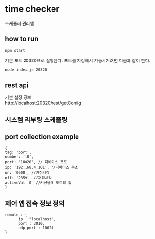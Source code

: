 # time checker

스케쥴러 관리앱 


## how to run

```bash
npm start
```

기본 포트 20320으로 실행된다. 포트를 지정해서 가동시켜려면 다음과 같이 한다.  

```bash
node index.js 20320
```


## rest api

기본 설정 정보   
http://localhost:20320/rest/getConfig  



## 시스템 리부팅 스케쥴링


## port collection example

```text
{ 
tag: 'port',
number: '18',
port: '10020', // 디바이스 포트
ip: '192.168.4.101', //디바이스 주소
on: '0600', //켜짐시각
off: '2359', //꺼짐시각
activeVal: 0  //켜졌을때 포트의 값
}

```

## 제어 앱 접속 정보 정의

```text
remote : {
      ip : "localhost",
      port : 3010,
      udp_port : 10020
}
```
